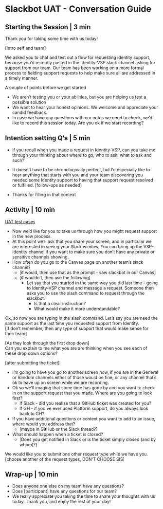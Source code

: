 # Slackbot UAT - Conversation Guide

## Starting the Session | 3 min

Thank you for taking some time with us today!

[Intro self and team]

We asked you to chat and test out a flow for requesting identity support, because you’d recently posted in the Identity-VSP slack channel asking for support from our team. Our team has been working on a more formal process to fielding support requests to help make sure all are addressed in a timely manner.

A couple of points before we get started
- We aren’t testing you or your abilities, but you are helping us test a possible solution
- We want to hear your honest opinions. We welcome and appreciate your candid feedback.
- In case we have any questions with our notes we need to check, we’d like to record this session today. Are you ok if we start recording?

## Intention setting Q’s | 5 min

- If you recall when you made a request in Identity-VSP, can you take me through your thinking about where to go, who to ask, what to ask and such?
- It doesn’t have to be chronologically perfect, but I’d especially like to hear anything that starts with you and your team discovering you needed some Identity support to having that support request resolved or fulfilled.
[follow-ups as needed]

- Thanks for filling in that context

## Activity | 10 min
[UAT test cases](https://github.com/department-of-veterans-affairs/va.gov-team/blob/master/products/identity/Products/Request%20&%20Support%20Process/UAT_MVP.md)
- Now we’d like for you to take us through how you might request support in the new process.
- At this point we’ll ask that you share your screen, and in particular we are interested in seeing your Slack window. You can bring up the VSP-Identity channel if you want to make sure you don’t have any private or sensitive channels showing.
- How often do you go to the Canvas page on another team’s slack channel?
   - [if would, then use that as the prompt - saw slackbot in our Canvas]
   - [if wouldn’t, then use the following]
      - Let say that you started in the same way you did last time - going to Identity-VSP channel and message a request. Someone then asks you to use the slash command to request through the slackbot. 
         - Is that a clear instruction?
         - What would make it more understandable?

Ok, so now you are typing in the slash command. Let’s say you are need the same support as the last time you requested support from Identity. <br>
[if don’t remember, then any type of support that would make sense for their team]

[As they look through the first drop down]<br>
Can you explain to me what you are are thinking when you see each of these drop down options?

[after submitting the ticket]
- I’m going to have you go to another screen now, if you are in the General or Random channels either of those would be fine, or any channel that’s ok to have up on screen while we are recording.
- Ok so we’ll imaging that some time has gone by and you want to check in on the support request that you made. Where are you going to look first?
   - If Slack - did you realize that a GitHub ticket was created for you?
   - If GH - if you’ve ever used Platform support, do you always look back to GH?
- If you have additional questions or context you want to add to an issue, where would you address that?
   - [maybe in GitHub or the Slack thread?]
- What should happen when a ticket is closed?
   - [Does you get notified in Slack or is the ticket simply closed (and by whom)?]

We would like you to submit one other request type while we have you.<br>
[choose another of the request types, DON'T CHOOSE SIS]


## Wrap-up | 10 min

- Does anyone one else on my team have any questions?
- Does [participant] have any questions for our team?
- We really appreciate you taking the time to share your thoughts with us today. Thank you, and enjoy the rest of your day!
